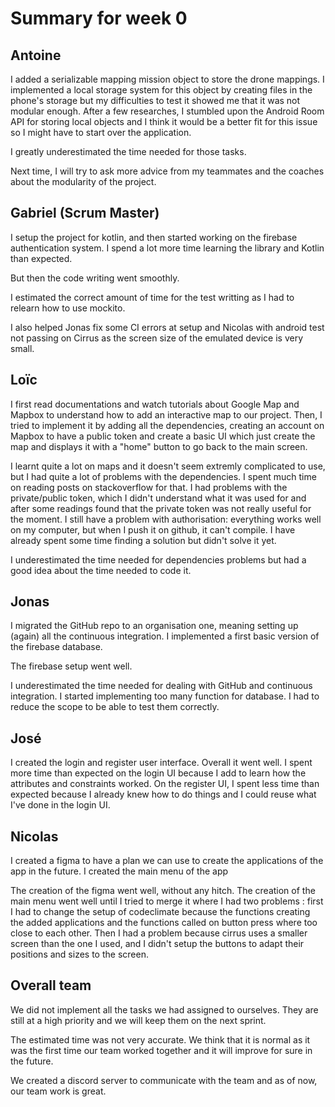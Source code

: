 # Summary for week 0

## Antoine

I added a serializable mapping mission object to store the drone mappings.
I implemented a local storage system for this object by creating files in the phone's storage but my difficulties to test it showed me that it was not modular enough.
After a few researches, I stumbled upon the Android Room API for storing local objects and I think it would be a better fit for this issue so I might have to start over the application.

I greatly underestimated the time needed for those tasks.

Next time, I will try to ask more advice from my teammates and the coaches about the modularity of the project.

## Gabriel (Scrum Master)

I setup the project for kotlin, and then started working on the firebase authentication system.
I spend a lot more time learning the library and Kotlin than expected.

But then the code writing went smoothly.

I estimated the correct amount of time for the test writting as I had to relearn how to use mockito.

I also helped Jonas fix some CI errors at setup and Nicolas with android test not passing on Cirrus 
as the screen size of the emulated device is very small.

## Loïc

I first read documentations and watch tutorials about Google Map and Mapbox to understand how to add an interactive map to our project. Then, I tried to implement it by adding all the dependencies, creating an account on Mapbox to have a public token and create a basic UI which just create the map and displays it with a "home" button to go back to the main screen.

I learnt quite a lot on maps and it doesn't seem extremly complicated to use, but I had quite a lot of problems with the dependencies. I spent much time on reading posts on stackoverflow for that. I had problems with the private/public token, which I didn't understand what it was used for and after some readings found that the private token was not really useful for the moment. I still have a problem with authorisation: everything works well on my computer, but when I push it on github, it can't compile. I have already spent some time finding a solution but didn't solve it yet.

I underestimated the time needed for dependencies problems but had a good idea about the time needed to code it.

## Jonas

I migrated the GitHub repo to an organisation one, meaning setting up (again) all the continuous integration.
I implemented a first basic version of the firebase database.

The firebase setup went well.

I underestimated the time needed for dealing with GitHub and continuous integration.
I started implementing too many function for database. I had to reduce the scope to be able to test them correctly.

## José
I created the login and register user interface.
Overall it went well.
I spent more time than expected on the login UI because I add to learn how the attributes and constraints worked.
On the register UI, I spent less time than expected because I already knew how to do things and I could reuse what I've done in the login UI.

## Nicolas
I created a figma to have a plan we can use to create the applications of the app in the future.
I created the main menu of the app

The creation of the figma went well, without any hitch.
The creation of the main menu went well until I tried to merge it where I had two problems : first I had to change the setup of codeclimate
because the functions creating the added applications and the functions called on button press where too close to each other. Then I had a
problem because cirrus uses a smaller screen than the one I used, and I didn't setup the buttons to adapt their positions and sizes to the 
screen.

## Overall team

We did not implement all the tasks we had assigned to ourselves. They are still at a high priority and we will keep them on the next sprint.

The estimated time was not very accurate. We think that it is normal as it was the first time our team worked together and it will improve for sure in the future.

We created a discord server to communicate with the team and as of now, our team work is great.
